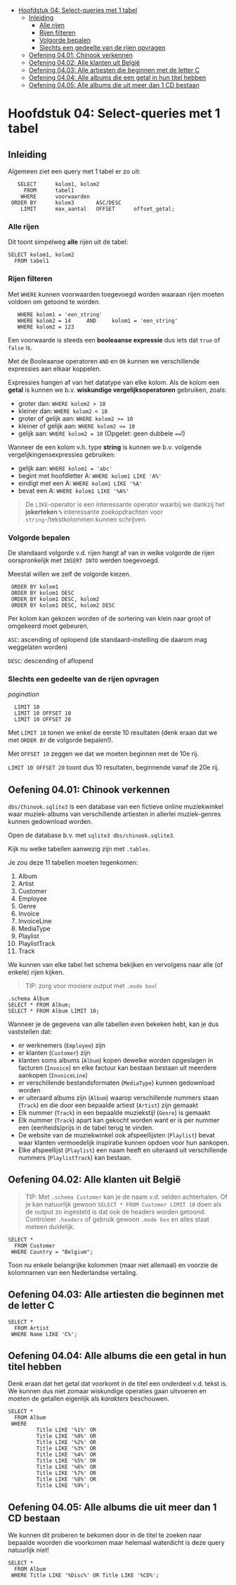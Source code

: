 - [Hoofdstuk 04: Select-queries met 1 tabel](#hoofdstuk-04-select-queries-met-1-tabel)
  - [Inleiding](#inleiding)
    - [Alle rijen](#alle-rijen)
    - [Rijen filteren](#rijen-filteren)
    - [Volgorde bepalen](#volgorde-bepalen)
    - [Slechts een gedeelte van de rijen opvragen](#slechts-een-gedeelte-van-de-rijen-opvragen)
  - [Oefening 04.01: Chinook verkennen](#oefening-0401-chinook-verkennen)
  - [Oefening 04.02: Alle klanten uit België](#oefening-0402-alle-klanten-uit-belgië)
  - [Oefening 04.03: Alle artiesten die beginnen met de letter C](#oefening-0403-alle-artiesten-die-beginnen-met-de-letter-c)
  - [Oefening 04.04: Alle albums die een getal in hun titel hebben](#oefening-0404-alle-albums-die-een-getal-in-hun-titel-hebben)
  - [Oefening 04.05: Alle albums die uit meer dan 1 CD bestaan](#oefening-0405-alle-albums-die-uit-meer-dan-1-cd-bestaan)

# Hoofdstuk 04: Select-queries met 1 tabel


## Inleiding

Algemeen ziet een query met 1 tabel er zo uit:

```
   SELECT      kolom1, kolom2
     FROM      tabel1
    WHERE      voorwaarden
 ORDER BY      kolom3       ASC/DESC
    LIMIT      max_aantal   OFFSET      offset_getal;
```
 
### Alle rijen

Dit toont simpelweg **alle** rijen uit de tabel:

```
SELECT kolom1, kolom2
  FROM tabel1
```

### Rijen filteren

Met `WHERE` kunnen voorwaarden toegevoegd worden waaraan rijen moeten voldoen om
getoond te worden.

```
   WHERE kolom1 = 'een_string'
   WHERE kolom2 = 14     AND     kolom1 = 'een_string'
   WHERE kolom2 = 123
```

Een voorwaarde is steeds een **booleaanse expressie** dus iets dat `true` of
`false` is.

Met de Booleaanse operatoren `AND` en `OR` kunnen we verschillende expressies
aan elkaar koppelen.

Expressies hangen af van het datatype van elke kolom. Als de kolom een **getal** is
kunnen we b.v. **wiskundige vergelijksoperatoren** gebruiken, zoals:

- groter dan: `WHERE kolom2 > 10`
- kleiner dan: `WHERE kolom2 < 10`
- groter of gelijk aan: `WHERE kolom2 >= 10`
- kleiner of gelijk aan: `WHERE kolom2 <= 10`
- gelijk aan: `WHERE kolom2 = 10` (Opgelet: geen dubbele `==`!)

Wanneer de een kolom v.h. type **string** is kunnen we b.v. volgende
vergelijkingensexpressies gebruiken:

- gelijk aan: `WHERE kolom1 = 'abc'`
- begint met hoofdletter A: `WHERE kolom1 LIKE 'A%'`
- eindigt met een A: `WHERE kolom1 LIKE '%A'`
- bevat een A: `WHERE kolom1 LIKE '%A%'`

> De `LIKE`-operator is een interessante operator waarbij we dankzij het
> **jokerteken `%`** interessante zoekopdrachten voor `string`-/tekstkolommen kunnen
> schrijven. 

### Volgorde bepalen

De standaard volgorde v.d. rijen hangt af van in welke volgorde de rijen
oorspronkelijk met `INSERT INTO` werden toegevoegd.

Meestal willen we zelf de volgorde kiezen.

```
 ORDER BY kolom1
 ORDER BY kolom1 DESC
 ORDER BY kolom1 DESC, kolom2
 ORDER BY kolom1 DESC, kolom2 DESC
```

Per kolom kan gekozen worden of de sortering van klein naar groot of omgekeerd
moet gebeuren.

`ASC`: ascending of oplopend (de standaard-instelling die daarom mag weggelaten
worden)

`DESC`: descending of aflopend

### Slechts een gedeelte van de rijen opvragen

*pagination*

```
  LIMIT 10
  LIMIT 10 OFFSET 10
  LIMIT 10 OFFSET 20
```

Met `LIMIT 10` tonen we enkel de eerste 10 resultaten (denk eraan dat we met
`ORDER BY` de volgorde bepalen!).

Met `OFFSET 10` zeggen we dat we moeten beginnen met de 10e rij.

`LIMIT 10 OFFSET 20` toont dus 10 resultaten, beginnende vanaf de 20e rij.

## Oefening 04.01: Chinook verkennen

`dbs/Chinook.sqlite3` is een database van een fictieve online muziekwinkel waar
muziek-albums van verschillende artiesten in allerlei muziek-genres kunnen
gedownload worden.

Open de database b.v. met `sqlite3 dbs/chinook.sqlite3`.

Kijk nu welke tabellen aanwezig zijn met `.tables`.

Je zou deze 11 tabellen moeten tegenkomen:

1. Album
2. Artist
3. Customer
4. Employee
5. Genre
6. Invoice
7. InvoiceLine
8. MediaType
9. Playlist
10. PlaylistTrack
11. Track

We kunnen van elke tabel het schema bekijken en vervolgens naar alle (of enkele) rijen kijken.

> TIP: zorg voor mooiere output met `.mode box`!

```
.schema Album
SELECT * FROM Album;
SELECT * FROM Album LIMIT 10;
```

Wanneer je de gegevens van alle tabellen even bekeken hebt, kan je dus vaststellen dat:

- er werknemers (`Employee`) zijn 
- er klanten (`Customer`) zijn
- klanten soms albums (`Album`) kopen dewelke worden opgeslagen in facturen (`Invoice`) en
  elke factuur kan bestaan bestaan uit meerdere aankopen (`InvoiceLine`) 
- er verschillende bestandsformaten (`MediaType`) kunnen gedownload worden 
- er uiteraard albums zijn (`Album`) waarop verschillende nummers staan
  (`Track`) en die door een bepaalde artiest (`Artist`) zijn gemaakt
- Elk nummer (`Track`) in een bepaalde muziekstijl (`Genre`) is gemaakt
- Elk nummer (`Track`) apart kan gekocht worden want er is per nummer een
  (eenheids)prijs in de tabel terug te vinden.
- De website van de muziekwinkel ook afspeellijsten (`Playlist`) bevat waar
  klanten vermoedelijk inspiratie kunnen opdoen voor hun aankopen.
- Elke afspeellijst (`Playlist`) een naam heeft en uiteraard uit verschillende
  nummers (`PlaylistTrack`) kan bestaan.

## Oefening 04.02: Alle klanten uit België

> TIP: Met `.schema Customer` kan je de naam v.d. velden achterhalen. Of je kan
> natuurlijk gewoon `SELECT * FROM Customer LIMIT 10` doen als de output zo
> ingesteld is dat ook de headers worden getoond. Controleer `.headers` of
> gebruik gewoon `.mode box` en alles staat meteen duidelijk.

```
SELECT *
  FROM Customer
 WHERE Country = "Belgium";
```

Toon nu enkele belangrijke kolommen (maar niet allemaal) en voorzie de
kolomnamen van een Nederlandse vertaling.

## Oefening 04.03: Alle artiesten die beginnen met de letter C

```
SELECT *
  FROM Artist
 WHERE Name LIKE 'C%';
```

## Oefening 04.04: Alle albums die een getal in hun titel hebben

Denk eraan dat het getal dat voorkomt in de titel een onderdeel v.d. tekst is.
We kunnen dus niet zomaar wiskundige operaties gaan uitvoeren en moeten de
getallen eigenlijk als *karakters* beschouwen.

```
SELECT *
  FROM Album
 WHERE 
         Title LIKE '%1%' OR
         Title LIKE '%0%' OR
         Title LIKE '%2%' OR
         Title LIKE '%3%' OR
         Title LIKE '%4%' OR
         Title LIKE '%5%' OR
         Title LIKE '%6%' OR
         Title LIKE '%7%' OR
         Title LIKE '%8%' OR
         Title LIKE '%9%'; 
```

## Oefening 04.05: Alle albums die uit meer dan 1 CD bestaan

We kunnen dit proberen te bekomen door in de titel te zoeken naar bepaalde
woorden die voorkomen maar helemaal waterdicht is deze query natuurlijk niet!

```
SELECT *
  FROM Album
 WHERE Title LIKE '%Disc%' OR Title LIKE '%CD%';
```
